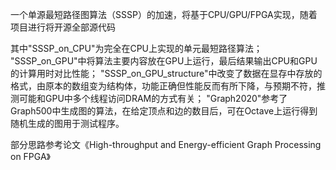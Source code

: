 一个单源最短路径图算法（SSSP）的加速，将基于CPU/GPU/FPGA实现，随着项目进行将开源全部源代码

其中"SSSP_on_CPU"为完全在CPU上实现的单元最短路径算法；
"SSSP_on_GPU"中将算法主要内容放在GPU上运行，最后结果输出CPU和GPU的计算用时对比性能；
"SSSP_on_GPU_structure"中改变了数据在显存中存放的格式，由原本的数组变为结构体，功能正确但性能反而有所下降，与预期不符，推测可能和GPU中多个线程访问DRAM的方式有关；
"Graph2020"参考了Graph500中生成图的算法，在给定顶点和边的数目后，可在Octave上运行得到随机生成的图用于测试程序。

部分思路参考论文《High-throughput and Energy-efficient Graph Processing on FPGA》
